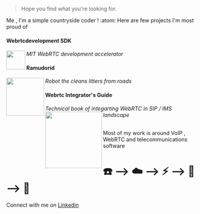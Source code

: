 > Hope you find what you're looking for.

Me , I'm a simple countryside coder ! :atom: Here are few projects I'm most proud of 

#### Webrtcdevelopment SDK
*MIT WebRTC development accelerator* <a href="https://www.npmjs.com/package/webrtcdevelopment"><img src="https://altanaitelecom.files.wordpress.com/2015/05/webrtc_development_logo.png" align="left" width="50" ></a>

#### Ramudorid
*Robot the cleans litters from roads* <a href="https://medium.com/ramudroid"><img src="https://miro.medium.com/max/700/1*mz1rKAoXEBRVj-AzwJJV3Q.jpeg" align="left" width="100" ></a>

#### Webrtc Integrator's Guide
*Technical book of integarting WebRTC in SIP / IMS landscape* <a href="https://www.packtpub.com/in/web-development/webrtc-integrators-guide"><img src="https://www.packtpub.com/media/catalog/product/cache/bf3310292d6e1b4ca15aeea773aca35e/1/2/1267os_webrtc20integrator27s20guide_0.jpg" align="left" width="150" ></a>

\
Most of my work is around VoIP , WebRTC and telecommunications software  
# :telephone: --> :cloud: --> :zap: --> :satellite: --> :calling:

Connect with me on [Linkedin](https://www.linkedin.com/in/altanai/)

